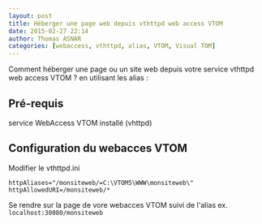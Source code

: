 ```yaml
---
layout: post
title: Héberger une page web depuis vthttpd web access VTOM
date: 2015-02-27 22:14
author: Thomas ASNAR
categories: [webaccess, vthttpd, alias, VTOM, Visual TOM]
---
```


Comment héberger une page ou un site web depuis votre service vthttpd web access VTOM ? en utilisant les alias :

## Pré-requis
service WebAccess VTOM installé (vhttpd) 

## Configuration du webacces VTOM
Modifier le vthttpd.ini

```
httpAliases="/monsiteweb/=C:\VTOM5\WWW\monsiteweb\"
httpAllowedURI=/monsiteweb/*
```

Se rendre sur la page de vore webacces VTOM suivi de l'alias ex. `localhost:30080/monsiteweb`
